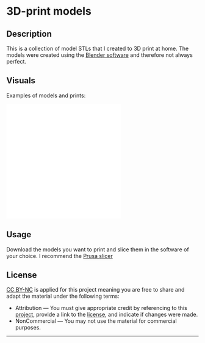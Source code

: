 # 3D-print models


## Description
This is a collection of model STLs that I created to 3D print at home. 
The models were created using the [Blender software](https://www.blender.org/) and therefore not always perfect.

## Visuals
Examples of models and prints:

![alt text](modelxy/example.stl "example stl")
<br>
![alt text](modelxy/example.stl "example stl")

## Usage
Download the models you want to print and slice them in the software of your choice. I recommend the [Prusa slicer](https://www.prusa3d.com/de/page/prusaslicer_424/)

## License
[CC BY-NC](https://creativecommons.org/licenses/by-nc/4.0/legalcode) is applied for this project meaning you are free to share and adapt the material under the following terms:
- Attribution — You must give appropriate credit by referencing to this [project](https://github.com/adamreupert/3D_print_models), provide a link to the [license](https://creativecommons.org/licenses/by-nc/4.0/legalcode), and indicate if changes were made. 
- NonCommercial — You may not use the material for commercial purposes. 

***
